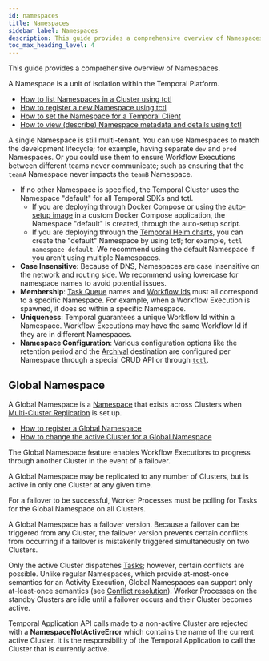 ```yaml
---
id: namespaces
title: Namespaces
sidebar_label: Namespaces
description: This guide provides a comprehensive overview of Namespaces.
toc_max_heading_level: 4
---
```


<!-- THIS FILE IS GENERATED. DO NOT EDIT THIS FILE DIRECTLY -->

This guide provides a comprehensive overview of Namespaces.

A Namespace is a unit of isolation within the Temporal Platform.

- [How to list Namespaces in a Cluster using tctl](/tctl/namespace#list)
- [How to register a new Namespace using tctl](/tctl/namespace#register)
- [How to set the Namespace for a Temporal Client](/application-development/foundations#set-namespace)
- [How to view (describe) Namespace metadata and details using tctl](/tctl/namespace#describe)

A single Namespace is still multi-tenant.
You can use Namespaces to match the development lifecycle; for example, having separate `dev` and `prod` Namespaces.
Or you could use them to ensure Workflow Executions between different teams never communicate; such as ensuring that the `teamA` Namespace never impacts the `teamB` Namespace.

- If no other Namespace is specified, the Temporal Cluster uses the Namespace "default" for all Temporal SDKs and tctl.
  - If you are deploying through Docker Compose or using the [auto-setup image](https://github.com/temporalio/docker-builds/blob/main/docker/auto-setup.sh) in a custom Docker Compose application, the Namespace "default" is created, through the auto-setup script.
  - If you are deploying through the [Temporal Helm charts](https://github.com/temporalio/helm-charts), you can create the "default" Namespace by using tctl; for example, `tctl namespace default`.
    We recommend using the default Namespace if you aren’t using multiple Namespaces.
- **Case Insensitive**: Because of DNS, Namespaces are case insensitive on the network and routing side.
  We recommend using lowercase for namespace names to avoid potential issues.
- **Membership**: [Task Queue](/tasks#task-queue) names and [Workflow Ids](/workflows#workflow-id) must all correspond to a specific Namespace.
  For example, when a Workflow Execution is spawned, it does so within a specific Namespace.
- **Uniqueness**: Temporal guarantees a unique Workflow Id within a Namespace.
  Workflow Executions may have the same Workflow Id if they are in different Namespaces.
- **Namespace Configuration**: Various configuration options like the retention period and the [Archival](/clusters#archival) destination are configured per Namespace through a special CRUD API or through [`tctl`](/tctl).

## Global Namespace

A Global Namespace is a [Namespace](#) that exists across Clusters when [Multi-Cluster Replication](/clusters#multi-cluster-replication) is set up.

- [How to register a Global Namespace](/tctl/namespace/register)
- [How to change the active Cluster for a Global Namespace](/tctl/namespace/update/active-cluster)

The Global Namespace feature enables Workflow Executions to progress through another Cluster in the event of a failover.

A Global Namespace may be replicated to any number of Clusters, but is active in only one Cluster at any given time.

For a failover to be successful, Worker Processes must be polling for Tasks for the Global Namespace on all Clusters.

A Global Namespace has a failover version.
Because a failover can be triggered from any Cluster, the failover version prevents certain conflicts from occurring if a failover is mistakenly triggered simultaneously on two Clusters.

Only the active Cluster dispatches [Tasks](/tasks#); however, certain conflicts are possible.
Unlike regular Namespaces, which provide at-most-once semantics for an Activity Execution, Global Namespaces can support only at-least-once semantics (see [Conflict resolution](/concepts/what-is-multi-cluster-replication/#conflict-resolution)).
Worker Processes on the standby Clusters are idle until a failover occurs and their Cluster becomes active.

Temporal Application API calls made to a non-active Cluster are rejected with a **NamespaceNotActiveError** which contains the name of the current active Cluster.
It is the responsibility of the Temporal Application to call the Cluster that is currently active.

